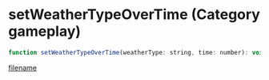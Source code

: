 # setWeatherTypeOverTime (Category gameplay)

```js
function setWeatherTypeOverTime(weatherType: string, time: number): void
```

[filename](setWeatherTypeOverTime_m.md ':include')